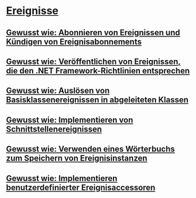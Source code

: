 # [Ereignisse](index.md)
## [Gewusst wie: Abonnieren von Ereignissen und Kündigen von Ereignisabonnements](how-to-subscribe-to-and-unsubscribe-from-events.md)
## [Gewusst wie: Veröffentlichen von Ereignissen, die den .NET Framework-Richtlinien entsprechen](how-to-publish-events-that-conform-to-net-framework-guidelines.md)
## [Gewusst wie: Auslösen von Basisklassenereignissen in abgeleiteten Klassen](how-to-raise-base-class-events-in-derived-classes.md)
## [Gewusst wie: Implementieren von Schnittstellenereignissen](how-to-implement-interface-events.md)
## [Gewusst wie: Verwenden eines Wörterbuchs zum Speichern von Ereignisinstanzen](how-to-use-a-dictionary-to-store-event-instances.md)
## [Gewusst wie: Implementieren benutzerdefinierter Ereignisaccessoren](how-to-implement-custom-event-accessors.md)
